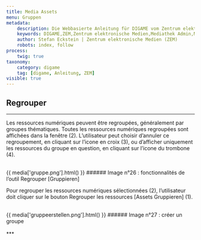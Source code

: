 ```yaml
---
title: Media Assets
menu: Gruppen
metadata:
    description: Die Webbasierte Anleitung für DIGAME vom Zentrum elektronische Medien ZEM.
    keywords: DIGAME,ZEM,Zentrum elektronische Medien,Mediathek Admin,Mediathek,Bilddatenbank,Bildverwaltung,Bundesverwaltung,Eidgenossenschaft,Schweizerische Eidgenossenschaft,VBS,Bundesamt für Verteidigung, Bevölkerungsschutz und Sport
    author: Stefan Eckstein | Zentrum elektronische Medien (ZEM)
    robots: index, follow
process:
	twig: true
taxonomy:
    category: digame
    tag: [digame, Anleitung, ZEM]
visible: true
---
```


## Regrouper
***
Les ressources numériques peuvent être regroupées, généralement par groupes thématiques. Toutes les ressources numériques regroupées sont affichées dans la fenêtre (2). L’utilisateur peut choisir d’annuler ce regroupement, en cliquant sur l’icone en croix (3), ou d’afficher uniquement les ressources du groupe en question, en cliquant sur l’icone du trombone (4).

<br>
{{ media['gruppe.png'].html() }}
###### Image n°26 : fonctionnalités de l’outil Regrouper [Gruppieren]
<br>

Pour regrouper les ressources numériques sélectionnées (2), l’utilisateur doit cliquer sur le bouton Regrouper les ressources [Assets Gruppieren] (1).

<br>
{{ media['gruppeerstellen.png'].html() }}
###### Image n°27 : créer un groupe
<br>

<br>
***



